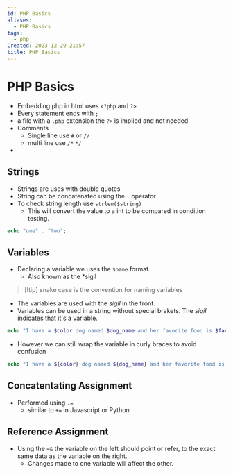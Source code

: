 ```yaml
---
id: PHP Basics
aliases:
  - PHP Basics
tags:
  - php
Created: 2023-12-29 21:57
title: PHP Basics
---
```

# PHP Basics
- Embedding php in html uses `<?php` and `?>`
- Every statement ends with `;`
- a file with a `.php` extension the `?>` is implied and not needed
- Comments
	- Single line use `#` or `//`
	- multi line use `/*` `*/`
- 

## Strings
- Strings are uses with double quotes
- String can be concatenated using the `.` operator
- To check string length use `strlen($string)`
    - This will convert the value to a int to be compared in condition testing.
```Php
echo "one" . "two";
```


## Variables
- Declaring a variable we uses the `$name` format.
	- Also known as the *sigil
>[!tip] snake case is the convention for naming variables
- The variables are used with the *sigil* in the front.
- Variables can be used in a string without special brakets. The *sigil* indicates that it's a variable.

```Php
echo "I have a $color dog named $dog_name and her favorite food is $favorite_food"
```

- However we can still wrap the variable in curly braces to avoid confusion

```php
echo "I have a ${color} dog named ${dog_name} and her favorite food is ${favorite_food}"
```

## Concatentating Assignment
- Performed using `.=`
	- similar to `+=` in Javascript or Python

## Reference Assignment
- Using the `=&` the variable on the left should point or refer, to the exact same data as the variable on the right.
	- Changes made to one variable will affect the other.
